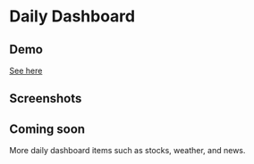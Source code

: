Daily Dashboard
===

Demo
---
[See here](https://siphon880gh.github.io/ucla-collab-related-artists/)

Screenshots
---

Coming soon
---
More daily dashboard items such as stocks, weather, and news.